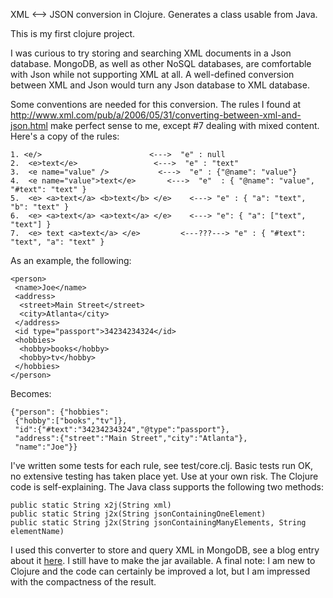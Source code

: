 XML <--> JSON conversion in Clojure. Generates a class usable from Java.

This is my first clojure project.

I was curious to try storing and searching XML documents in  a Json database. 
MongoDB, as well as other NoSQL databases, are comfortable with Json while not supporting XML at all. 
A well-defined conversion 
between XML and Json would turn any Json database to XML database.

Some conventions are needed for this conversion. The rules I found at 
http://www.xml.com/pub/a/2006/05/31/converting-between-xml-and-json.html 
make perfect sense to me, except #7 dealing with mixed content. Here's a copy of the rules:
 
    1. <e/>                        <--->  "e" : null
    2.	<e>text</e>	                <--->  "e" : "text"	
    3.	<e name="value" />	         <--->  "e" : {"@name": "value"}
    4.	<e name="value">text</e>	   <--->  "e"  : { "@name": "value", "#text": "text" }	
    5.	<e> <a>text</a> <b>text</b> </e>	<---> "e" : { "a": "text", "b": "text" }	
    6.	<e> <a>text</a> <a>text</a> </e>	<---> "e": { "a": ["text", "text"] }	
    7.	<e> text <a>text</a> </e>	      <---???---> "e" : { "#text": "text", "a": "text" }

As an example, the following:

    <person>
     <name>Joe</name>
     <address>
      <street>Main Street</street>
      <city>Atlanta</city>
     </address>
     <id type="passport">34234234324</id>
     <hobbies>
      <hobby>books</hobby>
      <hobby>tv</hobby>
     </hobbies>
    </person>
    
Becomes:

    {"person": {"hobbies":
     {"hobby":["books","tv"]},
     "id":{"#text":"34234234324","@type":"passport"},
     "address":{"street":"Main Street","city":"Atlanta"},
     "name":"Joe"}}


I've written some tests for each rule, see test/core.clj. Basic tests run OK, no extensive testing has taken place yet. Use at your own risk.
The Clojure code is self-explaining. The Java class supports the following two methods:
  
    public static String x2j(String xml)
    public static String j2x(String jsonContainingOneElement)
    public static String j2x(String jsonContainingManyElements, String elementName)

I used this converter to store and query XML in MongoDB, see a blog entry about it [here](http://assenkolov.blogspot.com/2012/02/storing-xml-in-json-database.html). I still have to make the jar available.
A final note: I am new to Clojure and the code can certainly be improved a lot, but I am impressed 
with the compactness of the result. 

